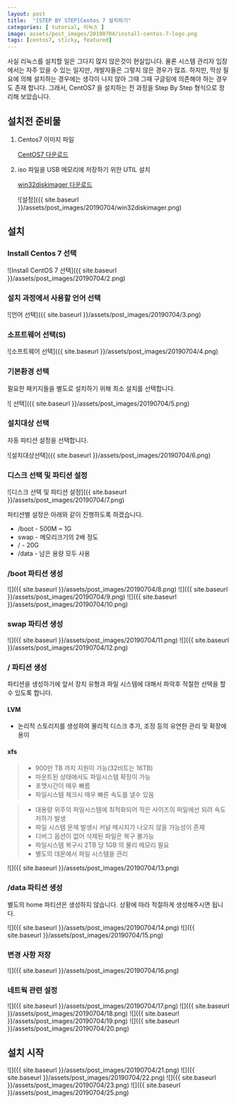```yaml
---
layout: post
title:  "[STEP BY STEP]Centos 7 설치하기"
categories: [ tutorial, 리눅스 ]
image: assets/post_images/20190704/install-centos-7-logo.png
tags: [centos7, sticky, featured]
---
```


사실 리눅스를 설치할 일은 그다지 많지 않은것이 현실입니다. 물론 시스템 관리자 입장에서는 자주 있을 수 있는 일지만, 개발자들은 그렇지 않은 경우가 많죠. 하지만, 막상 필요에 의해 설치하는 경우에는 생각이 나지 않아 그때 그때 구글링에 의존해야 하는 경우도 존재 합니다. 그래서, CentOS7 을 설치하는 전 과정을 Step By Step 형식으로 정리해 보았습니다. 

## 설치전 준비물

1. Centos7 이미지 파일

    [CentOS7 다운로드](http://isoredirect.centos.org/centos/7/isos/x86_64/CentOS-7-x86_64-DVD-1810.iso)

2. iso 파일을 USB 메모리에 저장하기 위한 UTIL 설치

    [win32diskimager 다운로드](http://sourceforge.net/projects/win32diskimager/)

    ![설정]({{ site.baseurl }}/assets/post_images/20190704/win32diskimager.png)

## 설치

### Install Centos 7 선택

![Install CentOS 7 선택]({{ site.baseurl }}/assets/post_images/20190704/2.png)

### 설치 과정에서 사용할 언어 선택

![언어 선택]({{ site.baseurl }}/assets/post_images/20190704/3.png)

### 소프트웨어 선택(S)

![소프트웨어 선택]({{ site.baseurl }}/assets/post_images/20190704/4.png)

### 기본환경 선택

필요한 패키지들을 별도로 설치하기 위해 최소 설치를 선택합니다.

![ 선택]({{ site.baseurl }}/assets/post_images/20190704/5.png)

### 설치대상 선택

자동 파티션 설정을 선택합니다.

![설치대상선택]({{ site.baseurl }}/assets/post_images/20190704/6.png)

### 디스크 선택 및 파티션 설정

![디스크 선택 및 파티션 설정]({{ site.baseurl }}/assets/post_images/20190704/7.png)

파티션별 설정은 아래와 같이 진행하도록 하겠습니다.

- /boot - 500M ~ 1G
- swap - 메모리크기의 2배 정도
- / - 20G
- /data - 남은 용량 모두 사용

### /boot 파티션 생성

![]({{ site.baseurl }}/assets/post_images/20190704/8.png)
![]({{ site.baseurl }}/assets/post_images/20190704/9.png)
![]({{ site.baseurl }}/assets/post_images/20190704/10.png)

### swap 파티션 생성

![]({{ site.baseurl }}/assets/post_images/20190704/11.png)
![]({{ site.baseurl }}/assets/post_images/20190704/12.png)

### / 파티션 생성

파티션을 생성하기에 앞서 장치 유형과 파일 시스템에 대해서 파악후 적절한 선택을 할 수 있도록 합니다.

#### LVM

- 논리적 스토리지를 생성하여 물리적 디스크 추가, 조정 등의 유연한 관리 및 확장에 용이

#### xfs

> - 900만 TB 까지 지원이 가능(32비트는 16TB)
> - 마운트된 상태에서도 파일시스템 확장이 가능
> - 포맷시간이 매우 빠름
> - 파일시스템 체크시 매우 빠른 속도를 낼수 있음


> - 대용량 위주의 파일시스템에 최적화되어 작은 사이즈의 파일에선 되려 속도 저하가 발생
> - 파일 시스템 문제 발생시 커널 메시지가 나오지 않을 가능성이 존재
> - 디버그 옵션이 없어 삭제된 파일은 복구 불가능
> - 파일시스템 복구시 2TB 당 1GB 의 물리 메모리 필요
> - 별도의 데몬에서 파일 시스템을 관리

![]({{ site.baseurl }}/assets/post_images/20190704/13.png)

### /data 파티션 생성

별도의 home 파티션은 생성하지 않습니다. 상황에 따라 적절하게 생성해주시면 됩니다.

![]({{ site.baseurl }}/assets/post_images/20190704/14.png)
![]({{ site.baseurl }}/assets/post_images/20190704/15.png)

### 변경 사항 저장

![]({{ site.baseurl }}/assets/post_images/20190704/16.png)

### 네트웍 관련 설정

![]({{ site.baseurl }}/assets/post_images/20190704/17.png)
![]({{ site.baseurl }}/assets/post_images/20190704/18.png)
![]({{ site.baseurl }}/assets/post_images/20190704/19.png)
![]({{ site.baseurl }}/assets/post_images/20190704/20.png)

## 설치 시작

![]({{ site.baseurl }}/assets/post_images/20190704/21.png)
![]({{ site.baseurl }}/assets/post_images/20190704/22.png)
![]({{ site.baseurl }}/assets/post_images/20190704/23.png)
![]({{ site.baseurl }}/assets/post_images/20190704/25.png)